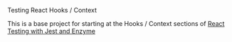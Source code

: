 Testing React Hooks / Context

This is a base project for starting at the Hooks / Context sections of [React Testing with Jest and Enzyme](https://www.udemy.com/course/react-testing-with-jest-and-enzyme/?referralCode=3A42BF689E28CADB0587)
